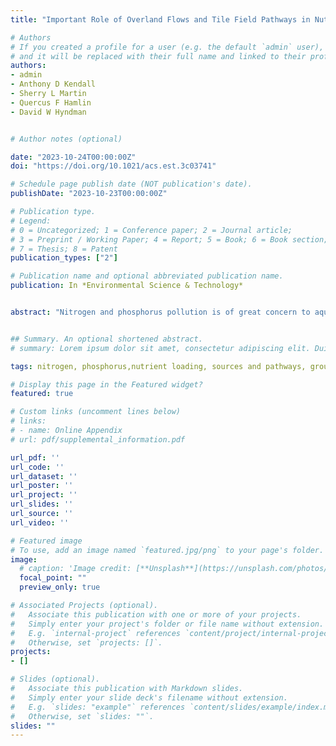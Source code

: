 ```yaml
---
title: "Important Role of Overland Flows and Tile Field Pathways in Nutrient Transport"

# Authors
# If you created a profile for a user (e.g. the default `admin` user), write the username (folder name) here 
# and it will be replaced with their full name and linked to their profile.
authors:
- admin
- Anthony D Kendall
- Sherry L Martin
- Quercus F Hamlin
- David W Hyndman


# Author notes (optional)

date: "2023-10-24T00:00:00Z"
doi: "https://doi.org/10.1021/acs.est.3c03741"

# Schedule page publish date (NOT publication's date).
publishDate: "2023-10-23T00:00:00Z"

# Publication type.
# Legend: 
# 0 = Uncategorized; 1 = Conference paper; 2 = Journal article;
# 3 = Preprint / Working Paper; 4 = Report; 5 = Book; 6 = Book section;
# 7 = Thesis; 8 = Patent
publication_types: ["2"]

# Publication name and optional abbreviated publication name.
publication: In *Environmental Science & Technology*


abstract: "Nitrogen and phosphorus pollution is of great concern to aquatic life and human well-being. While most of these nutrients are applied to the landscape, little is known about the complex interplay among nutrient applications, transport attenuation processes, and coastal loads. Here, we enhance and apply the Spatially Explicit Nutrient Source Estimate and Flux model (SENSEflux) to simulate the total annual nitrogen and phosphorus loads from the US Great Lakes Basin to the coastline, identify nutrient delivery hotspots, and estimate the relative contributions of different sources and pathways at a high resolution (120 m). In addition to in-stream uptake, the main novelty of this model is that SENSEflux explicitly describes nutrient attenuation through four distinct pathways that are seldom described jointly in other models: runoff from tile-drained agricultural fields, overland runoff, groundwater flow, and septic plumes within groundwater. Our analysis shows that agricultural sources are dominant for both total nitrogen (TN) (58%) and total phosphorus (TP) (46%) deliveries to the Great Lakes. In addition, this study reveals that the surface pathways (sum of overland flow and tile field drainage) dominate nutrient delivery, transporting 66% of the TN and 76% of the TP loads to the US Great Lakes coastline. Importantly, this study provides the first basin-wide estimates of both nonseptic groundwater (TN: 26%; TP: 5%) and septic-plume groundwater (TN: 4%; TP: 2%) deliveries of nutrients to the lakes. This work provides valuable information for environmental managers to target efforts to reduce nutrient loads to the Great Lakes, which could be transferred to other regions worldwide that are facing similar nutrient management challenges."


## Summary. An optional shortened abstract.
# summary: Lorem ipsum dolor sit amet, consectetur adipiscing elit. Duis posuere tellus ac convallis placerat. Proin tincidunt magna sed ex sollicitudin condimentum.

tags: nitrogen, phosphorus,nutrient loading, sources and pathways, groundwater, septic plumes, overland flow, tile drainage, nutrient modeling

# Display this page in the Featured widget?
featured: true

# Custom links (uncomment lines below)
# links:
# - name: Online Appendix
# url: pdf/supplemental_information.pdf

url_pdf: ''
url_code: ''
url_dataset: ''
url_poster: ''
url_project: ''
url_slides: ''
url_source: ''
url_video: ''

# Featured image
# To use, add an image named `featured.jpg/png` to your page's folder. 
image:
  # caption: 'Image credit: [**Unsplash**](https://unsplash.com/photos/pLCdAaMFLTE)'
  focal_point: ""
  preview_only: true

# Associated Projects (optional).
#   Associate this publication with one or more of your projects.
#   Simply enter your project's folder or file name without extension.
#   E.g. `internal-project` references `content/project/internal-project/index.md`.
#   Otherwise, set `projects: []`.
projects:
- []

# Slides (optional).
#   Associate this publication with Markdown slides.
#   Simply enter your slide deck's filename without extension.
#   E.g. `slides: "example"` references `content/slides/example/index.md`.
#   Otherwise, set `slides: ""`.
slides: ""
---
```



